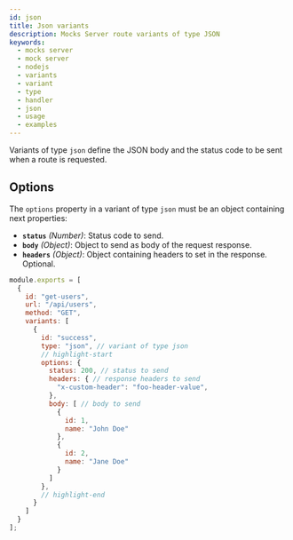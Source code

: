 ```yaml
---
id: json
title: Json variants
description: Mocks Server route variants of type JSON
keywords:
  - mocks server
  - mock server
  - nodejs
  - variants
  - variant
  - type
  - handler
  - json
  - usage
  - examples
---
```


Variants of type `json` define the JSON body and the status code to be sent when a route is requested.

## Options

The `options` property in a variant of type `json` must be an object containing next properties:

* __`status`__ _(Number)_: Status code to send.
* __`body`__ _(Object)_: Object to send as body of the request response.
* __`headers`__ _(Object)_: Object containing headers to set in the response. Optional.

```js
module.exports = [
  {
    id: "get-users",
    url: "/api/users",
    method: "GET",
    variants: [
      {
        id: "success",
        type: "json", // variant of type json
        // highlight-start
        options: {
          status: 200, // status to send
          headers: { // response headers to send
            "x-custom-header": "foo-header-value",
          },
          body: [ // body to send
            {
              id: 1,
              name: "John Doe"
            },
            {
              id: 2,
              name: "Jane Doe"
            }
          ]
        },
        // highlight-end
      }
    ]
  }
];
```
